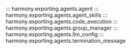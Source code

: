 ::: harmony.exporting.agents.agent
::: harmony.exporting.agents.agent_skills
::: harmony.exporting.agents.code_execution
::: harmony.exporting.agents.group_manager
::: harmony.exporting.agents.llm_config
::: harmony.exporting.agents.termination_message
